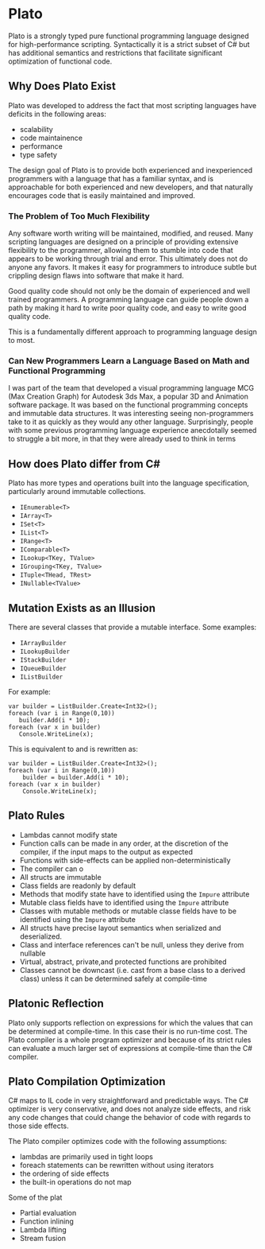 # Plato

Plato is a strongly typed pure functional programming language designed for high-performance scripting. Syntactically it is a strict subset of C# but has additional semantics and restrictions that facilitate significant optimization of functional code. 

## Why Does Plato Exist

Plato was developed to address the fact that most scripting languages have deficits in the following areas:

* scalability 
* code maintainence
* performance
* type safety

The design goal of Plato is to provide both experienced and inexperienced programmers with a language that has a familiar syntax, and is approachable for both experienced and new developers, and that naturally encourages code that is easily maintained and improved. 

### The Problem of Too Much Flexibility 

Any software worth writing will be maintained, modified, and reused. Many scripting languages are designed on a principle of providing extensive flexibility to the programmer, allowing them to stumble into code that appears to be working through trial and error. This ultimately does not do anyone any favors. It makes it easy for programmers to introduce subtle but crippling design flaws into software that make it hard. 

Good quality code should not only be the domain of experienced and well trained programmers. A programming language can guide people down a path by making it hard to write poor quality code, and easy to write good quality code.

This is a fundamentally different approach to programming language design to most. 

### Can New Programmers Learn a Language Based on Math and Functional Programming

I was part of the team that developed a visual programming language MCG (Max Creation Graph) for Autodesk 3ds Max, a popular 3D and Animation software package. It was based on the functional programming concepts and immutable data structures. It was interesting seeing non-programmers take to it as quickly as they would any other language. Surprisingly, people with some previous programming language experience anecdotally seemed to struggle a bit more, in that they were already used to think in terms 

## How does Plato differ from C#

Plato has more types and operations built into the language specification, particularly around immutable collections. 

* `IEnumerable<T>`
* `IArray<T>`
* `ISet<T>`
* `IList<T>` 
* `IRange<T>`
* `IComparable<T>`
* `ILookup<TKey, TValue>`
* `IGrouping<TKey, TValue>`
* `ITuple<THead, TRest>`
* `INullable<TValue>`

## Mutation Exists as an Illusion

 There are several classes that provide a mutable interface. Some examples:
 
 * `IArrayBuilder`
 * `ILookupBuilder`
 * `IStackBuilder` 
 * `IQueueBuilder`
 * `IListBuilder` 
 
 For example:
 
 ```
var builder = ListBuilder.Create<Int32>();
foreach (var i in Range(0,10))
    builder.Add(i * 10);
foreach (var x in builder)
    Console.WriteLine(x);
```
 
This is equivalent to and is rewritten as:

```
var builder = ListBuilder.Create<Int32>();
foreach (var i in Range(0,10))
    builder = builder.Add(i * 10);
foreach (var x in builder)
    Console.WriteLine(x);
 ```
 
## Plato Rules

* Lambdas cannot modify state 
* Function calls can be made in any order, at the discretion of the compiler, if the input maps to the output as expected 
* Functions with side-effects can be applied non-deterministically 
* The compiler can o
* All structs are immutable
* Class fields are readonly by default 
* Methods that modify state have to identified using the `Impure` attribute
* Mutable class fields have to identified using the `Impure` attribute
* Classes with mutable methods or mutable classe fields have to be identified using the `Impure` attribute 
* All structs have precise layout semantics when serialized and deserialized.
* Class and interface references can't be null, unless they derive from nullable 
* Virtual, abstract, private,and protected functions are prohibited
* Classes cannot be downcast (i.e. cast from a base class to a derived class) unless it can be determined safely at compile-time 

## Platonic Reflection

Plato only supports reflection on expressions for which the values that can be determined at compile-time. In this case their is no run-time cost. The Plato compiler is a whole program optimizer and because of its strict rules can evaluate a much larger set of expressions at compile-time than the C# compiler. 

## Plato Compilation Optimization

C# maps to IL code in very straightforward and predictable ways. The C# optimizer is very conservative, and does not analyze side effects, and risk any code changes that could change the behavior of code with regards to those side effects. 

The Plato compiler optimizes code with the following assumptions:

* lambdas are primarily used in tight loops
* foreach statements can be rewritten without using iterators 
* the ordering of side effects
* the built-in operations do not map 

Some of the plat 

* Partial evaluation 
* Function inlining
* Lambda lifting
* Stream fusion

